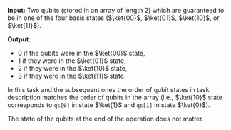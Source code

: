 **Input:** Two qubits (stored in an array of length 2) which are guaranteed to be in one of the four basis states ($\ket{00}$, $\ket{01}$, $\ket{10}$, or $\ket{11}$).

**Output:**

* 0 if the qubits were in the $\ket{00}$ state,
* 1 if they were in the $\ket{01}$ state,
* 2 if they were in the $\ket{10}$ state,
* 3 if they were in the $\ket{11}$ state.

In this task and the subsequent ones the order of qubit states in task description matches the order of qubits in the array (i.e., $\ket{10}$ state corresponds to `qs[0]` in state $\ket{1}$ and `qs[1]` in state $\ket{0}$).

The state of the qubits at the end of the operation does not matter.

